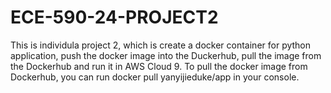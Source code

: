 # ECE-590-24-PROJECT2
This is individula project 2, which is create a docker container for python application, push the docker image into the Duckerhub, pull the image from the Dockerhub and run it in AWS Cloud 9.
To pull the docker image from Dockerhub, you can run  docker pull yanyijieduke/app in your console.
